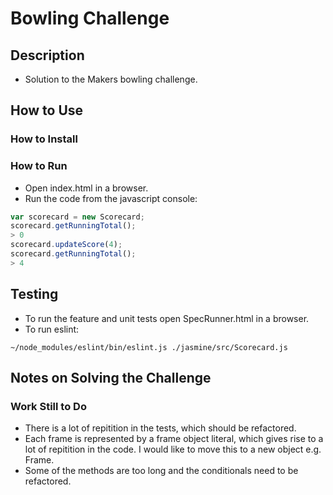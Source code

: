
# Bowling Challenge

## Description

* Solution to the Makers bowling challenge.

## How to Use

### How to Install

### How to Run

* Open index.html in a browser.
* Run the code from the javascript console:

```javascript
var scorecard = new Scorecard;
scorecard.getRunningTotal();
> 0
scorecard.updateScore(4);
scorecard.getRunningTotal();
> 4
```

## Testing

* To run the feature and unit tests open SpecRunner.html in a browser.
* To run eslint:

```console
~/node_modules/eslint/bin/eslint.js ./jasmine/src/Scorecard.js
```

## Notes on Solving the Challenge

### Work Still to Do

* There is a lot of repitition in the tests, which should be refactored.
* Each frame is represented by a frame object literal, which gives rise to a lot of repitition in the code. I would like to move this to a new object e.g. Frame.
* Some of the methods are too long and the conditionals need to be refactored.
